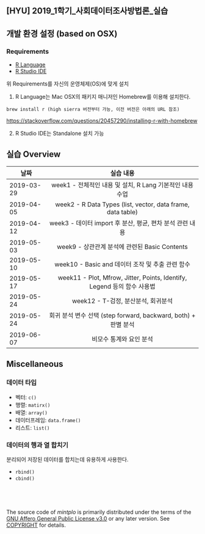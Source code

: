 ## [HYU] 2019_1학기_사회데이터조사방법론_실습

## 개발 환경 설정 (based on OSX)
### Requirements
- [R Language](https://www.r-project.org/)
- [R Studio IDE](https://www.rstudio.com/products/rstudio/download/)

위 Requirements를 자신의 운영체제(OS)에 맞게 설치

1. R Language는 Mac OSX의 패키지 매니저인 Homebrew를 이용해 설치한다.
```
brew install r (high sierra 버전부터 가능, 이전 버전은 아래의 URL 참조)
```
https://stackoverflow.com/questions/20457290/installing-r-with-homebrew

2. R Studio IDE는 Standalone 설치 가능

## 실습 Overview
| 날짜   |      실습 내용      |
|----------|:-------------:|
| 2019-03-29 | week1 - 전체적인 내용 및 설치, R Lang 기본적인 내용 수업 |
| 2019-04-05 | week2 - R Data Types (list, vector, data frame, data table) |
| 2019-04-12 | week3 - 데이터 import 후 분산, 평균, 편차 분석 관련 내용 |
| 2019-05-03 | week9 - 상관관계 분석에 관련된 Basic Contents |
| 2019-05-10 | week10 - Basic and 데이터 조작 및 추출 관련 함수 |
| 2019-05-17 | week11 - Plot, Mfrow, Jitter, Points, Identify, Legend 등의 함수 사용법 |
| 2019-05-24 | week12 - T-검정, 분산분석, 회귀분석 |
| 2019-05-24 | 회귀 분석 변수 선택 (step forward, backward, both) + 판별 분석 |
| 2019-06-07 | 비모수 통계와 요인 분석 |

## Miscellaneous

### 데이터 타입
- 벡터: `c()`
- 행렬: `matirx()`
- 배열: `array()`
- 데이터프레임: `data.frame()`
- 리스트: `list()`

### 데이터의 행과 열 합치기
분리되어 저장된 데이터를 합치는데 유용하게 사용한다.
- `rbind()`
- `cbind()`

&nbsp;
--------

The source code of *mintplo* is primarily distributed under the terms
of the [GNU Affero General Public License v3.0] or any later version. See
[COPYRIGHT] for details.

[GNU Affero General Public License v3.0]: LICENSE
[COPYRIGHT]: COPYRIGHT
